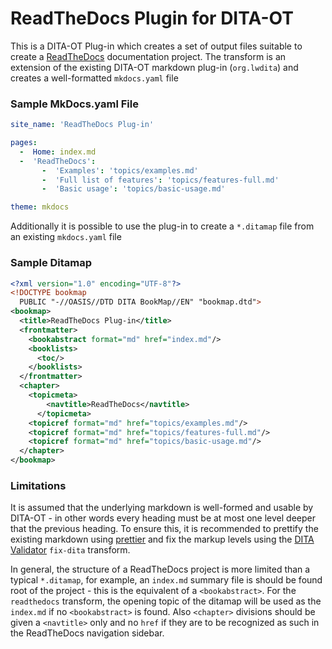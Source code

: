 <h1>ReadTheDocs Plugin for DITA-OT</h1>


This is a DITA-OT Plug-in which creates a set of output files suitable to create a [ReadTheDocs](https://readthedocs.org) documentation project. The transform is an extension of the existing DITA-OT markdown plug-in (`org.lwdita`) and creates a well-formatted `mkdocs.yaml` file

### Sample MkDocs.yaml File

```yaml
site_name: 'ReadTheDocs Plug-in'

pages:
  -  Home: index.md
  -  'ReadTheDocs':
       -  'Examples': 'topics/examples.md'
       -  'Full list of features': 'topics/features-full.md'
       -  'Basic usage': 'topics/basic-usage.md'

theme: mkdocs
```


Additionally it is possible to use the plug-in to create a `*.ditamap` file from an existing `mkdocs.yaml` file

### Sample Ditamap

```xml
<?xml version="1.0" encoding="UTF-8"?>
<!DOCTYPE bookmap
  PUBLIC "-//OASIS//DTD DITA BookMap//EN" "bookmap.dtd">
<bookmap>
  <title>ReadTheDocs Plug-in</title>
  <frontmatter>
    <bookabstract format="md" href="index.md"/>
    <booklists>
      <toc/>
    </booklists>
  </frontmatter>
  <chapter>
    <topicmeta>
    	<navtitle>ReadTheDocs</navtitle>
	  </topicmeta>
    <topicref format="md" href="topics/examples.md"/>
    <topicref format="md" href="topics/features-full.md"/>
    <topicref format="md" href="topics/basic-usage.md"/>
  </chapter>
</bookmap>
```

### Limitations

It is assumed that the underlying markdown is well-formed and usable by DITA-OT - in other words every
heading must be at most one level deeper that the previous heading. To ensure this, it is recommended 
to  prettify the existing markdown using [prettier](https://prettier.io) and fix the markup levels
using the [DITA Validator](https://dita-validator-for-dita-ot.readthedocs.io/en/latest/) `fix-dita`
transform.

In general, the structure of a ReadTheDocs project is more limited than a typical `*.ditamap`, for 
example, an  `index.md` summary file is should be found root of the project  - this is the equivalent
of a `<bookabstract>`. For the `readthedocs` transform, the opening topic of the ditamap will be used 
as the `index.md` if no `<bookabstract>` is found. Also `<chapter>` divisions should be given a 
`<navtitle>` only and no `href` if they are to be recognized as such in the ReadTheDocs navigation 
sidebar. 


